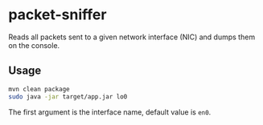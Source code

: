# packet-sniffer

Reads all packets sent to a given network interface (NIC) and dumps them on the console.

## Usage

```bash
mvn clean package
sudo java -jar target/app.jar lo0
```

The first argument is the interface name, default value is `en0`.